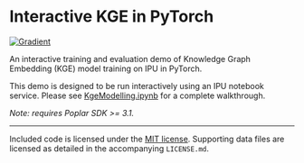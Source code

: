 # Interactive KGE in PyTorch

[![Gradient](https://assets.paperspace.io/img/gradient-badge.svg)](https://ipu.dev/3QwfKJS)

An interactive training and evaluation demo of Knowledge Graph Embedding (KGE) model training on IPU in PyTorch.

This demo is designed to be run interactively using an IPU notebook service. Please see [KgeModelling.ipynb](KgeModelling.ipynb) for a complete walkthrough.

_Note: requires Poplar SDK >= 3.1._

---

Included code is licensed under the [MIT license](LICENSE). Supporting data files are licensed as detailed in the accompanying `LICENSE.md`.
